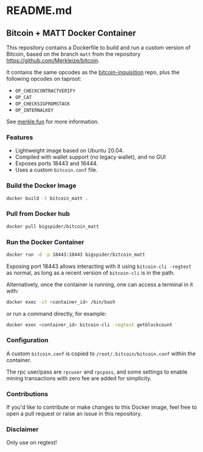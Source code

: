 # README.md

## Bitcoin + MATT Docker Container

This repository contains a Dockerfile to build and run a custom version of Bitcoin, based on the branch `matt` from the repository https://github.com/Merkleize/bitcoin.

It contains the same opcodes as the [bitcoin-inquisition](https://github.com/bitcoin-inquisition/bitcoin) repo, plus the following opcodes on taproot:

- `OP_CHECKCONTRACTVERIFY`
- `OP_CAT`
- `OP_CHECKSIGFROMSTACK`
- `OP_INTERNALKEY`

See [merkle.fun](https://merkle.fun) for more information.

### Features

- Lightweight image based on Ubuntu 20.04.
- Compiled with wallet support (no legacy wallet), and no GUI
- Exposes ports 18443 and 18444.
- Uses a custom `bitcoin.conf` file.

### Build the Docker Image

```bash
docker build -t bitcoin_matt .
```

### Pull from Docker hub

```bash
docker pull bigspider/bitcoin_matt
```


### Run the Docker Container

```bash
docker run -d -p 18443:18443 bigspider/bitcoin_matt
```

Exposing port 18443 allows interacting with it using `bitcoin-cli -regtest` as normal, as long as a recent version of `bitcoin-cli` is in the path.

Alternatively, once the container is running, one can access a terminal in it with:

```bash
docker exec -it <container_id> /bin/bash
```

or run a command directly, for example:

```bash
docker exec <container_id> bitcoin-cli -regtest getblockcount

```

### Configuration

A custom `bitcoin.conf` is copied to `/root/.bitcoin/bitcoin.conf` within the container.

The rpc user/pass are `rpcuser` and `rpcpass`, and some settings to enable mining transactions with zero fee are added for simplicity.

### Contributions

If you'd like to contribute or make changes to this Docker image, feel free to open a pull request or raise an issue in this repository.

### Disclaimer

Only use on regtest!
